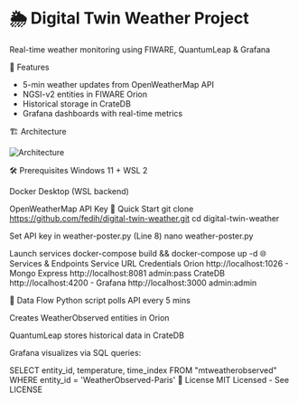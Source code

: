 # 🌦 Digital Twin Weather Project  
Real-time weather monitoring using FIWARE, QuantumLeap & Grafana  


 🌟 Features
- 5-min weather updates from OpenWeatherMap API
- NGSI-v2 entities in FIWARE Orion
- Historical storage in CrateDB
- Grafana dashboards with real-time metrics

 🏗 Architecture
 
![Architecture](https://github.com/user-attachments/assets/2464ea09-affe-4454-bf6c-aa3b4f04f4ba)

🛠 Prerequisites
Windows 11 + WSL 2

Docker Desktop (WSL backend)

OpenWeatherMap API Key
🚀 Quick Start
git clone https://github.com/fedih/digital-twin-weather.git
cd digital-twin-weather

 Set API key in weather-poster.py (Line 8)
nano weather-poster.py

 Launch services
docker-compose build && docker-compose up -d
🌐 Services & Endpoints
Service	URL	Credentials
Orion	http://localhost:1026	-
Mongo Express	http://localhost:8081	admin:pass
CrateDB	http://localhost:4200	-
Grafana	http://localhost:3000	admin:admin

🔄 Data Flow
Python script polls API every 5 mins

Creates WeatherObserved entities in Orion

QuantumLeap stores historical data in CrateDB

Grafana visualizes via SQL queries:

SELECT entity_id, temperature, time_index 
FROM "mtweatherobserved" 
WHERE entity_id = 'WeatherObserved-Paris'
📜 License
MIT Licensed - See LICENSE

